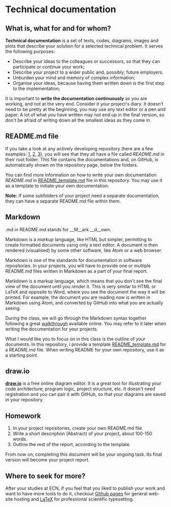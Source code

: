 # Technical documentation

## What is, what for and for whom?
__Technical documentation__ is a set of texts, codes, diagrams, images and plots that describe your solution for a selected technical problem. It serves the following purposes:
* Describe your ideas to the colleagues or successors, so that they can participate or continue your work;
* Describe your project to a wider public and, possibly, future employers.
* Unburden your mind and memory of complex information;
* Organise your ideas, because having them written down is the first step to the implementation;

It is important to __write the documentation continuously__ as you are working, and not at the very end. Consider it your project's diary. It doesn't need to be pretty at the beginning, you may use any text editor or a pen and paper. A lot of what you have written may not end up in the final version, so don't be afraid of writing down all the smallest ideas as they come in.

## README.md file
If you take a look at any actively developing repository (here are a few examples: [1](https://github.com/dotnet/net6-mobile-samples), [2](https://github.com/rust-analyzer/rust-analyzer), [3](https://github.com/DrKLO/Telegram)), you will see that they all have a file called _README.md_ in their root folder. This file contains the documentations and, on GitHub, is automatically shown on the repository page, below the folders.

You can find more information on how to write your own documentation _README.md_ in [README_template.md](./README_template.md) file in this repository. You may use it as a template to initiate your own documentation.

__Note:__ If some subfolders of your project need a separate documentation, they can have a separate README.md file within them.


## Markdown
.md in README.md stands for __M__ark __d__own.

Markdown is a *markup* language, like HTML but simpler, permitting to create formatted documents using only a text editor. A document is then rendered (visualised) by some other software, like Atom or a web browser.

Markdown is one of the standards for documentation in software repositories. In your projects, you will have to provide one or multiple README.md files written in Markdown as a part of your final report.

Markdown is a markup language, which means that you don't see the final view of the document until you *render* it. This is very similar to HTML or LaTeX and opposite to Word, where you see the document the way it will be printed.
For example, the document you are reading now is written in Markdown using Atom, and converted by GitHub into what you are actually seeing.

During the class, we will go through the Markdown syntax together following a great [walkthrough]((https://www.markdownguide.org/basic-syntax/)) available online. You may refer to it later when writing the documentation for your projects.

What I would like you to focus on in this class is the outline of your documents. In this repository, I provide a template [README_template.md](README_template.md) for a README.md file. When writing README for your own repository, use it as a starting point.


## draw.io
[__draw.io__](draw.io) is a free online diagram editor. It is a great tool for illustrating your code architecture, program logic, project structure, etc. It doesn't need registration and you can pair it with GitHub, so that your diagrams are saved in your repository.

## Homework
1. In your project repositories, create your own README.md file.
2. Write a short description (Abstract) of your project, about 100-150 words.
3. Outline the rest of the report, according to the template.

From now on, completing this document will be your ongoing task. Its final version will become your project report.

## Where to seek for more?
After your studies at ECN, if you feel that you liked to publish your work and want to have more tools to do it, checkout [Github pages](https://pages.github.com) for general web-site hosting and [LaTeX](https://www.overleaf.com) for professional scientific typesetting.
